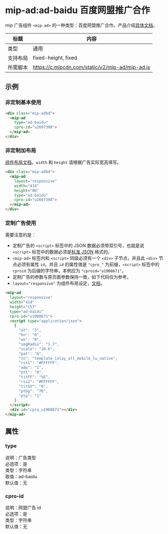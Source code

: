 # mip-ad:ad-baidu 百度网盟推广合作

mip 广告组件 `<mip-ad>` 的一种类型：百度网盟推广合作。产品介绍[具体文档](http://union.baidu.com/product/prod-cpro.html)。

标题|内容
----|----
类型|通用
支持布局|fixed-height, fixed
所需脚本|https://c.mipcdn.com/static/v2/mip-ad/mip-ad.js

## 示例

### 非定制基本使用

```html
<div class="mip-adbd">
  <mip-ad
    type="ad-baidu"
    cpro-id="u2697398">
  </mip-ad>
</div>
```

### 非定制加布局

[组件布局文档](https://www.mipengine.org/v2/docs/style-and-layout/layout.html)。`width` 和 `height` 请根据广告实际宽高填写。

```html
<div class="mip-adbd">
  <mip-ad
    layout="responsive"
    width="414"
    height="80"
    type="ad-baidu"
    cpro-id="u2697398">
  </mip-ad>
</div>
```

### 定制广告使用

需要注意的是：

- 定制广告的 `<script>` 标签中的 JSON 数据必须带双引号，也就是说 `<script>` 标签中的数据必须是[标准 JSON](https://www.json.org/json-zh.html) 格式的。
- `<mip-ad>` 标签内和 `<script>` 同级必须有一个 `<div>` 子节点，并且此 `<div>` 节点必须有属性 `id`，并且 `id` 的属性值是 `"cpro_"` 为前缀，`<script>` 标签中的 `cproid` 为后缀的字符串，本例应为 `"cproid="u1908671"`。
- 定制广告的参数与原页面参数保持一致，如下代码仅为参考。
- `layout="responsive"` 为组件布局设定，[文档](https://www.mipengine.org/v2/docs/style-and-layout/layout.html)。

```html
<mip-ad
  layout="responsive"
  width="414"
  height="157"
  type="ad-baidu"
  cpro-id="u1908671">
  <script type="application/json">
    {
      "at": "3",
      "hn": "0",
      "wn": "0",
      "imgRadio": "1.7",
      "scale": "20.6",
      "pat": "6",
      "tn": "template_inlay_all_mobile_lu_native",
      "rss1": "#FFFFFF",
      "adp": "1",
      "ptt": "0",
      "titFF": "%E",
      "rss2": "#FFFFFF",
      "titSU": "0",
      "ptbg": "70",
      "ptp": "1"
    }
  </script>
  <div id="cpro_u1908671"></div>
</mip-ad>
```

## 属性

### type

说明：广告类型  
必选项：是  
类型：字符串  
取值：ad-baidu  
默认值：无  

### cpro-id

说明：网盟广告 id  
必选项：是  
类型：字符串  
默认值：无
